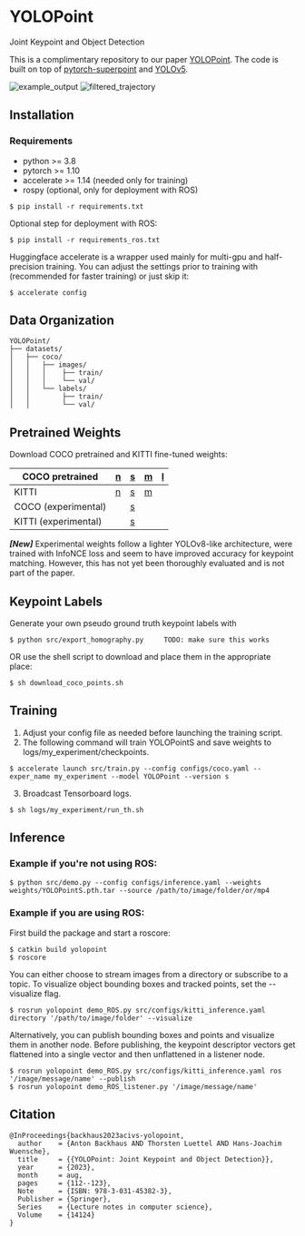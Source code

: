 # YOLOPoint
Joint Keypoint and Object Detection

This is a complimentary repository to our paper [YOLOPoint](https://arxiv.org/abs/2402.03989).
The code is built on top of [pytorch-superpoint](https://github.com/eric-yyjau/pytorch-superpoint) and [YOLOv5](https://github.com/ultralytics/yolov5).

![example_output](figures/example.gif)
![filtered_trajectory](figures/filter_points.gif "Removing keypoints on dynamic objects leads to a better trajectory estimation.")

## Installation
### Requirements
- python >= 3.8
- pytorch >= 1.10
- accelerate >= 1.14 (needed only for training)
- rospy (optional, only for deployment with ROS)

```
$ pip install -r requirements.txt
```
Optional step for deployment with ROS:
```
$ pip install -r requirements_ros.txt
```
Huggingface accelerate is a wrapper used mainly for multi-gpu and half-precision training.
You can adjust the settings prior to training with (recommended for faster training) or just skip it:
```
$ accelerate config
```

## Data Organization
```
YOLOPoint/
├── datasets/
│   ├── coco/
│   │   ├── images/
│   │   │    ├── train/
│   │   │    └── val/
│   │   └── labels/
│   │        ├── train/
│   │        └── val/
```

## Pretrained Weights
Download COCO pretrained and KITTI fine-tuned weights:

| COCO pretrained      | [n](https://huggingface.co/antopost/YOLOPoint/resolve/main/YOLOPointN.pth.tar?download=true)     | [s](https://huggingface.co/antopost/YOLOPoint/resolve/main/YOLOPointS.pth.tar?download=true)          | [m](https://huggingface.co/antopost/YOLOPoint/resolve/main/YOLOPointM.pth.tar?download=true) | [l](https://huggingface.co/antopost/YOLOPoint/resolve/main/YOLOPointL.pth.tar?download=true) |
|----------------------|--------------------------------------------------------------------------------------------------|-------------------------------------------------------------------------------------------------------|---|---|
| KITTI                | [n](https://huggingface.co/antopost/YOLOPoint/resolve/main/YOLOPointN_kitti.pth.tar?download=true) | [s](https://huggingface.co/antopost/YOLOPoint/resolve/main/YOLOPointS_kitti.pth.tar?download=true)    | [m](https://huggingface.co/antopost/YOLOPoint/resolve/main/YOLOPointM_kitti.pth.tar?download=true) |   |
| COCO (experimental)  |                                                                                                  | [s](https://huggingface.co/antopost/YOLOPoint/resolve/main/YOLOPointSv52.pth.tar?download=true)      |   |   |
| KITTI (experimental) |                                                                                                  | [s](https://huggingface.co/antopost/YOLOPoint/resolve/main/YOLOPointSv52_kitti.pth.tar?download=true) |   |   |
**_[New]_** 
Experimental weights follow a lighter YOLOv8-like architecture, were trained with InfoNCE loss and seem to have improved accuracy for keypoint matching.
However, this has not yet been thoroughly evaluated and is not part of the paper.

## Keypoint Labels
Generate your own pseudo ground truth keypoint labels with
```
$ python src/export_homography.py     TODO: make sure this works
```
OR use the shell script to download and place them in the appropriate place:
```
$ sh download_coco_points.sh
```
## Training
1. Adjust your config file as needed before launching the training script.
2. The following command will train YOLOPointS and save weights to logs/my_experiment/checkpoints.
```
$ accelerate launch src/train.py --config configs/coco.yaml --exper_name my_experiment --model YOLOPoint --version s
```
3. Broadcast Tensorboard logs.
```
$ sh logs/my_experiment/run_th.sh
```

## Inference
### Example if you're not using ROS:
```
$ python src/demo.py --config configs/inference.yaml --weights weights/YOLOPointS.pth.tar --source /path/to/image/folder/or/mp4
```

### Example if you are using ROS:
First build the package and start a roscore:
```
$ catkin build yolopoint
$ roscore
```
You can either choose to stream images from a directory or subscribe to a topic.
To visualize object bounding boxes and tracked points, set the --visualize flag.
```
$ rosrun yolopoint demo_ROS.py src/configs/kitti_inference.yaml directory '/path/to/image/folder' --visualize
```
Alternatively, you can publish bounding boxes and points and visualize them in another node.
Before publishing, the keypoint descriptor vectors get flattened into a single vector and then unflattened in a listener node.
```
$ rosrun yolopoint demo_ROS.py src/configs/kitti_inference.yaml ros '/image/message/name' --publish
$ rosrun yolopoint demo_ROS_listener.py '/image/message/name'
```

## Citation
```
@InProceedings{backhaus2023acivs-yolopoint,
  author    = {Anton Backhaus AND Thorsten Luettel AND Hans-Joachim Wuensche},
  title     = {{YOLOPoint: Joint Keypoint and Object Detection}},
  year      = {2023},
  month     = aug,
  pages     = {112--123},
  Note      = {ISBN: 978-3-031-45382-3},
  Publisher = {Springer},
  Series    = {Lecture notes in computer science},
  Volume    = {14124}
}
```
